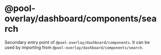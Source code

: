 # @pool-overlay/dashboard/components/search

Secondary entry point of `@pool-overlay/dashboard/components`. It can be used by importing from `@pool-overlay/dashboard/components/search`.
